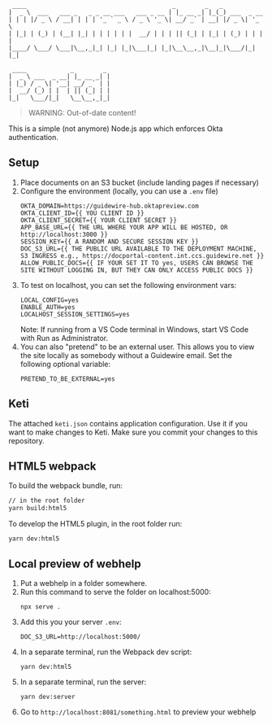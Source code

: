 ```
 ____                                        _        _   _
|  _ \  ___   ___ _   _ _ __ ___   ___ _ __ | |_ __ _| |_(_) ___  _ __
| | | |/ _ \ / __| | | | '_ ` _ \ / _ \ '_ \| __/ _` | __| |/ _ \| '_ \
| |_| | (_) | (__| |_| | | | | | |  __/ | | | || (_| | |_| | (_) | | | |
|____/ \___/ \___|\__,_|_| |_| |_|\___|_| |_|\__\__,_|\__|_|\___/|_| |_|

 ____            _        _
|  _ \ ___  _ __| |_ __ _| |
| |_) / _ \| '__| __/ _` | |
|  __/ (_) | |  | || (_| | |
|_|   \___/|_|   \__\__,_|_|
```

> WARNING: Out-of-date content!

This is a simple (not anymore) Node.js app which enforces Okta authentication.

## Setup

1. Place documents on an S3 bucket (include landing pages if necessary)
2. Configure the environment (locally, you can use a `.env` file)
   ```
   OKTA_DOMAIN=https://guidewire-hub.oktapreview.com
   OKTA_CLIENT_ID={{ YOU CLIENT ID }}
   OKTA_CLIENT_SECRET={{ YOUR CLIENT SECRET }}
   APP_BASE_URL={{ THE URL WHERE YOUR APP WILL BE HOSTED, OR http://localhost:3000 }}
   SESSION_KEY={{ A RANDOM AND SECURE SESSION KEY }}
   DOC_S3_URL={{ THE PUBLIC URL AVAILABLE TO THE DEPLOYMENT MACHINE, S3 INGRESS e.g., https://docportal-content.int.ccs.guidewire.net }}
   ALLOW_PUBLIC_DOCS={{ IF YOUR SET IT TO yes, USERS CAN BROWSE THE SITE WITHOUT LOGGING IN, BUT THEY CAN ONLY ACCESS PUBLIC DOCS }}
   ```
3. To test on localhost, you can set the following environment vars:
   ```
   LOCAL_CONFIG=yes
   ENABLE_AUTH=yes
   LOCALHOST_SESSION_SETTINGS=yes
   ```
   Note: If running from a VS Code terminal in Windows, start VS Code with Run
   as Administrator.
4. You can also "pretend" to be an external user. This allows you to view the
   site locally as somebody without a Guidewire email. Set the following
   optional variable:
   ```
   PRETEND_TO_BE_EXTERNAL=yes
   ```

## Keti

The attached `keti.json` contains application configuration. Use it if you want
to make changes to Keti. Make sure you commit your changes to this repository.

## HTML5 webpack

To build the webpack bundle, run:

```bash
// in the root folder
yarn build:html5
```

To develop the HTML5 plugin, in the root folder run:

```
yarn dev:html5
```

## Local preview of webhelp

1. Put a webhelp in a folder somewhere.
1. Run this command to serve the folder on localhost:5000:
   ```
   npx serve .
   ```
1. Add this you your server `.env`:
   ```
   DOC_S3_URL=http://localhost:5000/
   ```
1. In a separate terminal, run the Webpack dev script:
   ```
   yarn dev:html5
   ```
1. In a separate terminal, run the server:
   ```
   yarn dev:server
   ```
1. Go to `http://localhost:8081/something.html` to preview your webhelp

